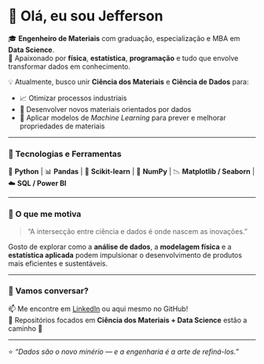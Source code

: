# 👋 Olá, eu sou Jefferson

🎓 **Engenheiro de Materiais** com graduação, especialização e MBA em **Data Science**.  
🔬 Apaixonado por **física**, **estatística**, **programação** e tudo que envolve transformar dados em conhecimento.

💡 Atualmente, busco unir **Ciência dos Materiais** e **Ciência de Dados** para:
- 📈 Otimizar processos industriais  
- 🧪 Desenvolver novos materiais orientados por dados  
- 🤖 Aplicar modelos de *Machine Learning* para prever e melhorar propriedades de materiais  

---

### 🧰 Tecnologias e Ferramentas
🐍 **Python** | 📊 **Pandas** | 🤖 **Scikit-learn** | 🔢 **NumPy** | 📉 **Matplotlib / Seaborn** | ☁️ **SQL / Power BI**

---

### 🌱 O que me motiva
> “A intersecção entre ciência e dados é onde nascem as inovações.”

Gosto de explorar como a **análise de dados**, a **modelagem física** e a **estatística aplicada** podem impulsionar o desenvolvimento de produtos mais eficientes e sustentáveis.

---

### 💬 Vamos conversar?
📫 Me encontre em [LinkedIn](https://www.linkedin.com/) ou aqui mesmo no GitHub!  
📁 Repositórios focados em **Ciência dos Materiais + Data Science** estão a caminho 🚀

---

⭐ *“Dados são o novo minério — e a engenharia é a arte de refiná-los.”*


